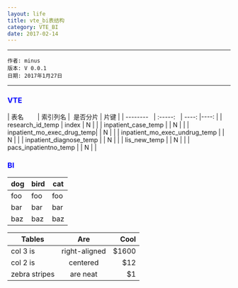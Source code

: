 ```yaml
---
layout: life
title: vte_bi表结构
category: VTE_BI
date: 2017-02-14
---
```


******

	作者: minus
	版本: V 0.0.1
	日期: 2017年1月27日

<!-- more -->

*******

### <font color="blue" style="font-weight:bold">VTE</font>

| 表名                        | 索引列名     |  是否分片  | 片键 |
| --------                   | :-----:     | ----:    |----: |
| research_id_temp           | index      |   N       |      |
| inpatient_case_temp        |            |   N       |      |
| inpatient_mo_exec_drug_temp|            |   N       |      |
| inpatient_mo_exec_undrug_temp |         |   N       |      |
| inpatient_diagnose_temp    |            |   N       |      |
| lis_new_temp               |            |   N       |      |
| pacs_inpatientno_temp      |            |   N       |      |



### <font color="blue" style="font-weight:bold">BI</font>
dog | bird | cat
----|------|----
foo | foo  | foo
bar | bar  | bar
baz | baz  | baz


| Tables        | Are           | Cool  |
| ------------- |:-------------:| -----:|
| col 3 is      | right-aligned | $1600 |
| col 2 is      | centered      |   $12 |
| zebra stripes | are neat      |    $1 |
